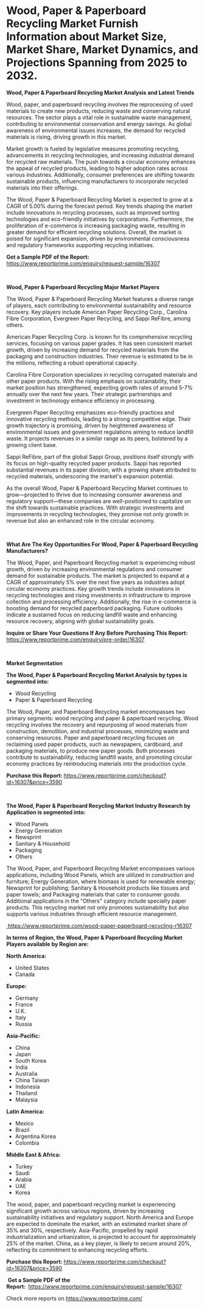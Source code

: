 <p><h1>Wood, Paper & Paperboard Recycling Market Furnish Information about Market Size, Market Share, Market Dynamics, and Projections Spanning from 2025 to 2032.</h1></p><p><strong>Wood, Paper & Paperboard Recycling Market Analysis and Latest Trends</strong></p>
<p><p>Wood, paper, and paperboard recycling involves the reprocessing of used materials to create new products, reducing waste and conserving natural resources. The sector plays a vital role in sustainable waste management, contributing to environmental conservation and energy savings. As global awareness of environmental issues increases, the demand for recycled materials is rising, driving growth in this market.</p><p>Market growth is fueled by legislative measures promoting recycling, advancements in recycling technologies, and increasing industrial demand for recycled raw materials. The push towards a circular economy enhances the appeal of recycled products, leading to higher adoption rates across various industries. Additionally, consumer preferences are shifting towards sustainable products, influencing manufacturers to incorporate recycled materials into their offerings.</p><p>The Wood, Paper & Paperboard Recycling Market is expected to grow at a CAGR of 5.00% during the forecast period. Key trends shaping the market include innovations in recycling processes, such as improved sorting technologies and eco-friendly initiatives by corporations. Furthermore, the proliferation of e-commerce is increasing packaging waste, resulting in greater demand for efficient recycling solutions. Overall, the market is poised for significant expansion, driven by environmental consciousness and regulatory frameworks supporting recycling initiatives.</p></p>
<p><strong>Get a Sample PDF of the Report:&nbsp;</strong> <a href="https://www.reportprime.com/enquiry/request-sample/16307?utm_campaign=3508&utm_medium=2&utm_source=Github&utm_content=ia&utm_term=20032025&utm_id=wood-paper-paperboard-recycling">https://www.reportprime.com/enquiry/request-sample/16307</a></p>
<p>&nbsp;</p>
<p><strong>Wood, Paper & Paperboard Recycling Major Market Players</strong></p>
<p><p>The Wood, Paper & Paperboard Recycling Market features a diverse range of players, each contributing to environmental sustainability and resource recovery. Key players include American Paper Recycling Corp., Carolina Fibre Corporation, Evergreen Paper Recycling, and Sappi ReFibre, among others.</p><p>American Paper Recycling Corp. is known for its comprehensive recycling services, focusing on various paper grades. It has seen consistent market growth, driven by increasing demand for recycled materials from the packaging and construction industries. Their revenue is estimated to be in the millions, reflecting a robust operational capacity.</p><p>Carolina Fibre Corporation specializes in recycling corrugated materials and other paper products. With the rising emphasis on sustainability, their market position has strengthened, expecting growth rates of around 5-7% annually over the next few years. Their strategic partnerships and investment in technology enhance efficiency in processing.</p><p>Evergreen Paper Recycling emphasizes eco-friendly practices and innovative recycling methods, leading to a strong competitive edge. Their growth trajectory is promising, driven by heightened awareness of environmental issues and government regulations aiming to reduce landfill waste. It projects revenues in a similar range as its peers, bolstered by a growing client base.</p><p>Sappi ReFibre, part of the global Sappi Group, positions itself strongly with its focus on high-quality recycled paper products. Sappi has reported substantial revenues in its paper division, with a growing share attributed to recycled materials, underscoring the market's expansion potential.</p><p>As the overall Wood, Paper & Paperboard Recycling Market continues to grow—projected to thrive due to increasing consumer awareness and regulatory support—these companies are well-positioned to capitalize on the shift towards sustainable practices. With strategic investments and improvements in recycling technologies, they promise not only growth in revenue but also an enhanced role in the circular economy.</p></p>
<p>&nbsp;</p>
<p><strong>What Are The Key Opportunities For Wood, Paper & Paperboard Recycling Manufacturers?</strong></p>
<p><p>The Wood, Paper, and Paperboard Recycling market is experiencing robust growth, driven by increasing environmental regulations and consumer demand for sustainable products. The market is projected to expand at a CAGR of approximately 5% over the next five years as industries adopt circular economy practices. Key growth trends include innovations in recycling technologies and rising investments in infrastructure to improve collection and processing efficiency. Additionally, the rise in e-commerce is boosting demand for recycled paperboard packaging. Future outlooks indicate a sustained focus on reducing landfill waste and enhancing resource recovery, aligning with global sustainability goals.</p></p>
<p><strong>Inquire or Share Your Questions If Any Before Purchasing This Report:</strong> <a href="https://www.reportprime.com/enquiry/pre-order/16307?utm_campaign=3508&utm_medium=2&utm_source=Github&utm_content=ia&utm_term=20032025&utm_id=wood-paper-paperboard-recycling">https://www.reportprime.com/enquiry/pre-order/16307</a></p>
<p>&nbsp;</p>
<p><strong>Market Segmentation</strong></p>
<p><strong>The Wood, Paper & Paperboard Recycling Market Analysis by types is segmented into:</strong></p>
<p><ul><li>Wood Recycling</li><li>Paper & Paperboard Recycling</li></ul></p>
<p><p>The Wood, Paper, and Paperboard Recycling market encompasses two primary segments: wood recycling and paper & paperboard recycling. Wood recycling involves the recovery and repurposing of wood materials from construction, demolition, and industrial processes, minimizing waste and conserving resources. Paper and paperboard recycling focuses on reclaiming used paper products, such as newspapers, cardboard, and packaging materials, to produce new paper goods. Both processes contribute to sustainability, reducing landfill waste, and promoting circular economy practices by reintroducing materials into the production cycle.</p></p>
<p><strong>Purchase this Report:&nbsp;</strong><a href="https://www.reportprime.com/checkout?id=16307&price=3590&utm_campaign=3508&utm_medium=2&utm_source=Github&utm_content=ia&utm_term=20032025&utm_id=wood-paper-paperboard-recycling">https://www.reportprime.com/checkout?id=16307&price=3590</a></p>
<p>&nbsp;</p>
<p><strong>The Wood, Paper & Paperboard Recycling Market Industry Research by Application is segmented into:</strong></p>
<p><ul><li>Wood Panels</li><li>Energy Generation</li><li>Newsprint</li><li>Sanitary & Household</li><li>Packaging</li><li>Others</li></ul></p>
<p><p>The Wood, Paper, and Paperboard Recycling Market encompasses various applications, including Wood Panels, which are utilized in construction and furniture; Energy Generation, where biomass is used for renewable energy; Newsprint for publishing; Sanitary & Household products like tissues and paper towels; and Packaging materials that cater to consumer goods. Additional applications in the "Others" category include specialty paper products. This recycling market not only promotes sustainability but also supports various industries through efficient resource management.</p></p>
<p><a href="https://www.reportprime.com/wood-paper-paperboard-recycling-r16307?utm_campaign=3508&utm_medium=2&utm_source=Github&utm_content=ia&utm_term=20032025&utm_id=wood-paper-paperboard-recycling">&nbsp;https://www.reportprime.com/wood-paper-paperboard-recycling-r16307</a></p>
<p><strong>In terms of Region, the Wood, Paper & Paperboard Recycling Market Players available by Region are:</strong></p>
<p>
    <p> <strong> North America: </strong>
        <ul>
            <li>United States</li>
            <li>Canada</li>
        </ul>
        </p> 
    <p> <strong> Europe: </strong>
        <ul>
            <li>Germany</li>
            <li>France</li>
            <li>U.K.</li>
            <li>Italy</li>
            <li>Russia</li>
        </ul>
        </p> 
    <p> <strong> Asia-Pacific: </strong>
        <ul>
            <li>China</li>
            <li>Japan</li>
            <li>South Korea</li>
            <li>India</li>
            <li>Australia</li>
            <li>China Taiwan</li>
            <li>Indonesia</li>
            <li>Thailand</li>
            <li>Malaysia</li>
        </ul>
        </p> 
    <p> <strong> Latin America: </strong>
        <ul>
            <li>Mexico</li>
            <li>Brazil</li>
            <li>Argentina Korea</li>
            <li>Colombia</li>
        </ul>
        </p> 
    <p> <strong> Middle East & Africa: </strong>
        <ul>
            <li>Turkey</li>
            <li>Saudi</li>
            <li>Arabia</li>
            <li>UAE</li>
            <li>Korea</li>
        </ul>
    </p>
    </p>
<p><p>The wood, paper, and paperboard recycling market is experiencing significant growth across various regions, driven by increasing sustainability initiatives and regulatory support. North America and Europe are expected to dominate the market, with an estimated market share of 35% and 30%, respectively. Asia-Pacific, propelled by rapid industrialization and urbanization, is projected to account for approximately 25% of the market. China, as a key player, is likely to secure around 20%, reflecting its commitment to enhancing recycling efforts.</p></p>
<p><strong>Purchase this Report: </strong><a href="https://www.reportprime.com/checkout?id=16307&price=3590&utm_campaign=3508&utm_medium=2&utm_source=Github&utm_content=ia&utm_term=20032025&utm_id=wood-paper-paperboard-recycling">https://www.reportprime.com/checkout?id=16307&price=3590</a></p>
<p>&nbsp;<strong>Get a Sample PDF of the Report:&nbsp;&nbsp;</strong><a href="https://www.reportprime.com/enquiry/request-sample/16307?utm_campaign=3508&utm_medium=2&utm_source=Github&utm_content=ia&utm_term=20032025&utm_id=wood-paper-paperboard-recycling">https://www.reportprime.com/enquiry/request-sample/16307</a></p>
<p><strong></strong></p>
<p>Check more reports on <a href="https://www.reportprime.com/?utm_campaign=3508&utm_medium=2&utm_source=Github&utm_content=ia&utm_term=20032025&utm_id=wood-paper-paperboard-recycling">https://www.reportprime.com/</a></p>